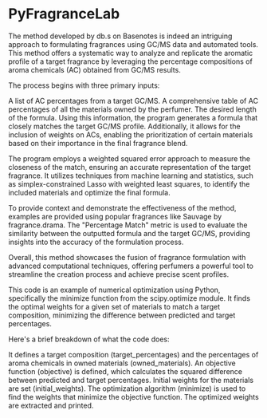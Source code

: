 # PyFragranceLab

The method developed by db.s on Basenotes is indeed an intriguing approach to formulating fragrances using GC/MS data and automated tools. This method offers a systematic way to analyze and replicate the aromatic profile of a target fragrance by leveraging the percentage compositions of aroma chemicals (AC) obtained from GC/MS results.

The process begins with three primary inputs:

A list of AC percentages from a target GC/MS.
A comprehensive table of AC percentages of all the materials owned by the perfumer.
The desired length of the formula.
Using this information, the program generates a formula that closely matches the target GC/MS profile. Additionally, it allows for the inclusion of weights on ACs, enabling the prioritization of certain materials based on their importance in the final fragrance blend.

The program employs a weighted squared error approach to measure the closeness of the match, ensuring an accurate representation of the target fragrance. It utilizes techniques from machine learning and statistics, such as simplex-constrained Lasso with weighted least squares, to identify the included materials and optimize the final formula.

To provide context and demonstrate the effectiveness of the method, examples are provided using popular fragrances like Sauvage by fragrance.drama. The "Percentage Match" metric is used to evaluate the similarity between the outputted formula and the target GC/MS, providing insights into the accuracy of the formulation process.

Overall, this method showcases the fusion of fragrance formulation with advanced computational techniques, offering perfumers a powerful tool to streamline the creation process and achieve precise scent profiles.

This code is an example of numerical optimization using Python, specifically the minimize function from the scipy.optimize module. It finds the optimal weights for a given set of materials to match a target composition, minimizing the difference between predicted and target percentages.

Here's a brief breakdown of what the code does:

It defines a target composition (target_percentages) and the percentages of aroma chemicals in owned materials (owned_materials).
An objective function (objective) is defined, which calculates the squared difference between predicted and target percentages.
Initial weights for the materials are set (initial_weights).
The optimization algorithm (minimize) is used to find the weights that minimize the objective function.
The optimized weights are extracted and printed.




